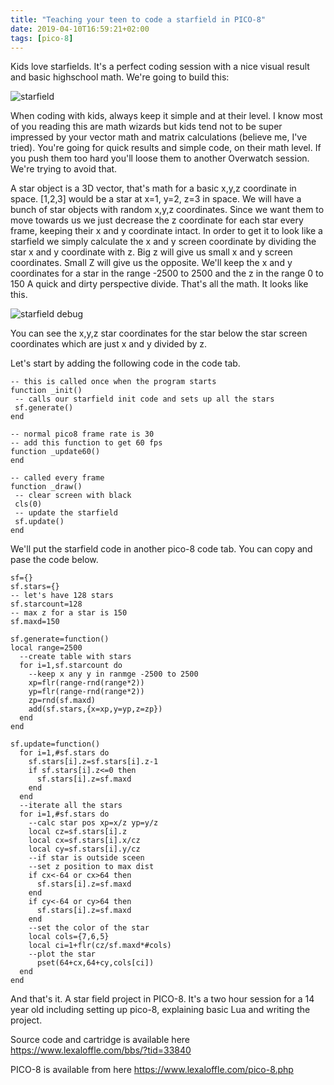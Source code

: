 ```yaml
---
title: "Teaching your teen to code a starfield in PICO-8"
date: 2019-04-10T16:59:21+02:00
tags: [pico-8]
---
```

Kids love starfields. It's a perfect coding session with a nice visual result and basic highschool math. We're going to build this:

![starfield](/starfield.gif)

When coding with kids, always keep it simple and at their level. I know most of you reading this are math wizards but kids tend not to be super impressed by your vector math and matrix calculations (believe me, I've tried). You're going for quick results and simple code, on their math level. If you push them too hard you'll loose them to another Overwatch session. We're trying to avoid that.

A star object is a 3D vector, that's math for a basic x,y,z coordinate in space. [1,2,3] would be a star at x=1, y=2, z=3 in space. We will have a bunch of star objects with random x,y,z coordinates. Since we want them to move towards us we just decrease the z coordinate for each star every frame, keeping their x and y coordinate intact. In order to get it to look like a starfield we simply calculate the x and y screen coordinate by dividing the star x and y coordinate with z. Big z will give us small x and y screen coordinates. Small Z will give us the opposite. We'll keep the x and y coordinates for a star in the range -2500 to 2500 and the z in the range 0 to 150 A quick and dirty perspective divide. That's all the math. It looks like this.

 ![starfield debug](/starfield_debug.gif)

 You can see the x,y,z star coordinates for the star below the star screen coordinates which are just x and y divided by z.  

Let's start by adding the following code in the code tab.
```
-- this is called once when the program starts
function _init()
 -- calls our starfield init code and sets up all the stars
 sf.generate()
end

-- normal pico8 frame rate is 30
-- add this function to get 60 fps
function _update60()
end

-- called every frame
function _draw()
 -- clear screen with black
 cls(0)
 -- update the starfield
 sf.update()
end
```

We'll put the starfield code in another pico-8 code tab. You can copy and pase the code below.

```
sf={}
sf.stars={}
-- let's have 128 stars
sf.starcount=128
-- max z for a star is 150
sf.maxd=150

sf.generate=function()
local range=2500
  --create table with stars
  for i=1,sf.starcount do
  	--keep x any y in ranmge -2500 to 2500
    xp=flr(range-rnd(range*2))
    yp=flr(range-rnd(range*2))
    zp=rnd(sf.maxd)
    add(sf.stars,{x=xp,y=yp,z=zp})
  end
end

sf.update=function()
  for i=1,#sf.stars do
    sf.stars[i].z=sf.stars[i].z-1
    if sf.stars[i].z<=0 then
	  sf.stars[i].z=sf.maxd
    end
  end
  --iterate all the stars
  for i=1,#sf.stars do
    --calc star pos xp=x/z yp=y/z
	local cz=sf.stars[i].z
	local cx=sf.stars[i].x/cz
	local cy=sf.stars[i].y/cz
	--if star is outside sceen
	--set z position to max dist
	if cx<-64 or cx>64 then
	  sf.stars[i].z=sf.maxd
	end
	if cy<-64 or cy>64 then
	  sf.stars[i].z=sf.maxd
	end
	--set the color of the star
	local cols={7,6,5}
	local ci=1+flr(cz/sf.maxd*#cols)
	--plot the star
	  pset(64+cx,64+cy,cols[ci])
  end
end
```

And that's it. A star field project in PICO-8. It's a two hour session for a 14 year old including setting up pico-8, explaining basic Lua and writing the project. 

Source code and cartridge is available here <https://www.lexaloffle.com/bbs/?tid=33840>

PICO-8 is available from here <https://www.lexaloffle.com/pico-8.php>